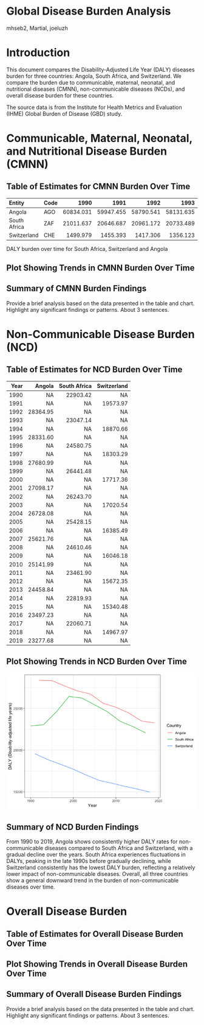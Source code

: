 Global Disease Burden Analysis
================
mhseb2, Martial, joeluzh

# Introduction

This document compares the Disability-Adjusted Life Year (DALY) diseases
burden for three countries: Angola, South Africa, and Switzerland. We
compare the burden due to communicable, maternal, neonatal, and
nutritional diseases (CMNN), non-communicable diseases (NCDs), and
overall disease burden for these countries.

The source data is from the Institute for Health Metrics and Evaluation
(IHME) Global Burden of Disease (GBD) study.

# Communicable, Maternal, Neonatal, and Nutritional Disease Burden (CMNN)

## Table of Estimates for CMNN Burden Over Time

| Entity       | Code |      1990 |      1991 |      1992 |      1993 |     1994 |      1995 |      1996 |      1997 |      1998 |      1999 |      2000 |      2001 |      2002 |      2003 |      2004 |      2005 |      2006 |      2007 |      2008 |      2009 |      2010 |      2011 |      2012 |      2013 |      2014 |      2015 |      2016 |       2017 |       2018 |       2019 |
|:-------------|:-----|----------:|----------:|----------:|----------:|---------:|----------:|----------:|----------:|----------:|----------:|----------:|----------:|----------:|----------:|----------:|----------:|----------:|----------:|----------:|----------:|----------:|----------:|----------:|----------:|----------:|----------:|----------:|-----------:|-----------:|-----------:|
| Angola       | AGO  | 60834.031 | 59947.455 | 58790.541 | 58131.635 | 57449.72 | 56765.547 | 56124.057 | 55033.191 | 53145.024 | 51554.027 | 50329.267 | 48792.860 | 46979.301 | 45261.276 | 43447.860 | 41554.966 | 39911.406 | 37318.364 | 35110.981 | 33209.457 | 31372.284 | 29892.177 | 28580.453 | 27260.902 | 25792.085 | 24752.865 | 24262.379 | 23424.5056 | 22531.0654 | 21500.3346 |
| South Africa | ZAF  | 21011.637 | 20646.687 | 20961.172 | 20733.489 | 21688.30 | 22983.167 | 25080.303 | 28394.878 | 32079.649 | 35567.267 | 39770.058 | 43351.419 | 47021.063 | 50314.473 | 52677.092 | 53721.193 | 53340.403 | 51198.477 | 48249.601 | 44284.143 | 40551.601 | 36923.923 | 33496.079 | 30854.987 | 29399.008 | 28383.468 | 27854.706 | 26968.9402 | 24952.8804 | 23778.3720 |
| Switzerland  | CHE  |  1499.979 |  1455.393 |  1417.306 |  1356.123 |  1304.42 |  1558.675 |  1465.518 |  1372.031 |  1313.203 |  1286.823 |  1282.421 |  1255.962 |  1215.333 |  1183.923 |  1171.434 |  1143.556 |  1143.139 |  1110.104 |  1094.406 |  1103.403 |  1069.519 |  1052.946 |  1041.522 |  1041.797 |  1036.248 |  1039.102 |  1005.316 |   993.0077 |   981.4799 |   972.5998 |

DALY burden over time for South Africa, Switzerland and Angola

## Plot Showing Trends in CMNN Burden Over Time

## Summary of CMNN Burden Findings

Provide a brief analysis based on the data presented in the table and
chart. Highlight any significant findings or patterns. About 3
sentences.

# Non-Communicable Disease Burden (NCD)

## Table of Estimates for NCD Burden Over Time

| Year |   Angola | South Africa | Switzerland |
|-----:|---------:|-------------:|------------:|
| 1990 |       NA |     22903.42 |          NA |
| 1991 |       NA |           NA |    19573.97 |
| 1992 | 28364.95 |           NA |          NA |
| 1993 |       NA |     23047.14 |          NA |
| 1994 |       NA |           NA |    18870.66 |
| 1995 | 28331.60 |           NA |          NA |
| 1996 |       NA |     24580.75 |          NA |
| 1997 |       NA |           NA |    18303.29 |
| 1998 | 27680.99 |           NA |          NA |
| 1999 |       NA |     26441.48 |          NA |
| 2000 |       NA |           NA |    17717.36 |
| 2001 | 27098.17 |           NA |          NA |
| 2002 |       NA |     26243.70 |          NA |
| 2003 |       NA |           NA |    17020.54 |
| 2004 | 26728.08 |           NA |          NA |
| 2005 |       NA |     25428.15 |          NA |
| 2006 |       NA |           NA |    16385.49 |
| 2007 | 25621.76 |           NA |          NA |
| 2008 |       NA |     24610.46 |          NA |
| 2009 |       NA |           NA |    16046.18 |
| 2010 | 25141.99 |           NA |          NA |
| 2011 |       NA |     23461.90 |          NA |
| 2012 |       NA |           NA |    15672.35 |
| 2013 | 24458.84 |           NA |          NA |
| 2014 |       NA |     22819.93 |          NA |
| 2015 |       NA |           NA |    15340.48 |
| 2016 | 23497.23 |           NA |          NA |
| 2017 |       NA |     22060.71 |          NA |
| 2018 |       NA |           NA |    14967.97 |
| 2019 | 23277.68 |           NA |          NA |

## Plot Showing Trends in NCD Burden Over Time

![](daly_report_PARENT_files/figure-gfm/unnamed-chunk-17-1.png)<!-- -->

## Summary of NCD Burden Findings

From 1990 to 2019, Angola shows consistently higher DALY rates for
non-communicable diseases compared to South Africa and Switzerland, with
a gradual decline over the years. South Africa experiences fluctuations
in DALYs, peaking in the late 1990s before gradually declining, while
Switzerland consistently has the lowest DALY burden, reflecting a
relatively lower impact of non-communicable diseases. Overall, all three
countries show a general downward trend in the burden of
non-communicable diseases over time.

# Overall Disease Burden

## Table of Estimates for Overall Disease Burden Over Time

## Plot Showing Trends in Overall Disease Burden Over Time

## Summary of Overall Disease Burden Findings

Provide a brief analysis based on the data presented in the table and
chart. Highlight any significant findings or patterns. About 3
sentences.
